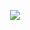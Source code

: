 <p align="center">
  <img src="https://file.garden/ZkkBX0t8VXqarrgk/Untitled1918_20240804121942(3).png" />
</p>
